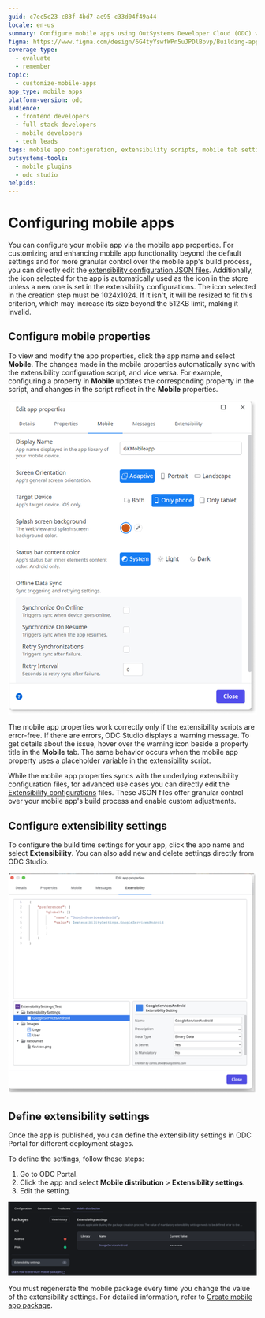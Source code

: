 ```yaml
---
guid: c7ec5c23-c83f-4bd7-ae95-c33d04f49a44
locale: en-us
summary: Configure mobile apps using OutSystems Developer Cloud (ODC) with low-code and advanced extensibility options, including syncing mobile tab settings and resolving script errors.
figma: https://www.figma.com/design/6G4tyYswfWPn5uJPDlBpvp/Building-apps?m=auto&node-id=7401-11&t=2pZi2xy9GJPakYPF-1
coverage-type:
  - evaluate
  - remember
topic:
  - customize-mobile-apps
app_type: mobile apps
platform-version: odc
audience:
  - frontend developers
  - full stack developers
  - mobile developers
  - tech leads
tags: mobile app configuration, extensibility scripts, mobile tab settings, outsystems developer cloud, mobile development
outsystems-tools:
  - mobile plugins
  - odc studio
helpids:
---
```

# Configuring mobile apps

You can configure your mobile app via the mobile app properties. For customizing and enhancing mobile app functionality beyond the default settings and for more granular control over the mobile app's build process, you can directly edit the [extensibility configuration JSON files](extensibility-configurations.md). Additionally, the icon selected for the app is automatically used as the icon in the store unless a new one is set in the extensibility configurations. The icon selected in the creation step must be 1024x1024. If it isn't, it will be resized to fit this criterion, which may increase its size beyond the 512KB limit, making it invalid.

## Configure mobile properties

To view and modify the app properties, click the app name and select **Mobile**. The changes made in the mobile properties automatically sync with the extensibility configuration script, and vice versa. For example, configuring a property in **Mobile** updates the corresponding property in the script, and changes in the script reflect in the **Mobile** properties.

![ODC Studio interface showing the mobile tab settings for screen orientation and target device.](images/mobile-app-configuration-odcs.png "Mobile App Configuration in ODC Studio")

The mobile app properties work correctly only if the extensibility scripts are error-free. If there are errors, ODC Studio displays a warning message. To get details about the issue, hover over the warning icon beside a property title in the **Mobile** tab. The same behavior occurs when the mobile app property uses a placeholder variable in the extensibility script.

While the mobile app properties syncs with the underlying extensibility configuration files, for advanced use cases you can directly edit the [Extensibility configurations](extensibility-configurations-json-schema.md) files. These JSON files offer granular control over your mobile app's build process and enable custom adjustments.

## Configure extensibility settings

To configure the build time settings for your app, click the app name and select **Extensibility**. You can also add new and delete settings directly from ODC Studio.

![ODC Studio interface showing the extensibility configurations editor with settings for GoogleServicesAndroid.](images/extensibility-configurations-editor-odcs.png "Extensibility Configurations Editor in ODC Studio")

## Define extensibility settings

Once the app is published, you can define the extensibility settings in ODC Portal for different deployment stages.

To define the settings, follow these steps:

1. Go to ODC Portal.
1. Click the app and select **Mobile distribution** > **Extensibility settings**.
1. Edit the setting.

![ODC Portal interface showing the extensibility settings for mobile distribution packages.](images/extensibility-setting-pl.png "Extensibility Settings in ODC Portal")

You must regenerate the mobile package every time you change the value of the extensibility settings. For detailed information, refer to [Create mobile app package](creating-mobile-package.md).
